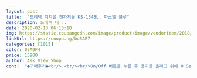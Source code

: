 ```yaml
---
layout: post 
title:  "드레텍 디지털 전자저울 KS-154BL, 파스텔 블루" 
description: 드레텍 디 ..
date: 2020-02-13 06:13:18 
img: https://static.coupangcdn.com/image/product/image/vendoritem/2018/10/26/3793670940/4f7790c5-d21f-4ecb-9831-025b91024862.jpg 
linkUrl: https://coupa.ng/bo5AE7 
categories: [1015] 
color: 03A9F4 
price: 15900 
author: Ask View Shop 
cont:  "●구매후기●<br/>.<br/><br/>On/Off 버튼을 누른 후 용기를 올리고 위에 0 Set를 누르면 용기 무게가 빠지고 0으로 표시돼요.<br/> 이 때 용기 안에 식재료를 넣어주면 식재료의 무게만 측정해줘서 편리해요.<br/><br/>건전지 처음부터 장착되어 오니까 건전지<br/>고장없이 유용하게 사용하고 있어요~~~<br/>그냥 사세요 아주그냥 이거없으면 전 제빵못합니다... <br/><br/>그냥 컬러들어간거 사실 별로 안좋아하는데<br/>그동안 각종쿠키에 빵에 케이크에 많이많이 만들어먹고<br/>그래서 구매했는데 정말 만족하고 잘 쓰는중이예요<br/>그리고 1g 단위 측정 가능한게 최대 장점이예요!<br/>둘째때에는 엄마들이 많이 구입했고 , 후기가 많은 이 제품으로 구입했어요.<br/><br/>드레텍 디지털 전자저울 추천해요!<br/>드레텍 전자저울 이제품 많이 쓰길래<br/>디자인+성능에대한후기 좋음+컬러 가장 무난함<br/>무게 영점만드는 기능 잘 사용하고 있습니다~<br/>믿고 구매해서 만드는중인데 잘되네요<br/>사용법도 너무 간편해요<br/>사용법도 쉽고, 무게도 정확하게 잴수있고,<br/>스마트폰보다 가벼운느낌ㅋㅋ<br/>식재료 측정할 때 요긴하게 쓰고 있어요.<br/> 부드러운 베이비 소라색과 심플하고 귀여운 디자인이 너무 맘에 들어요.<br/><br/>아기 이유식을 만들때 저울이 필요해서 구입했습니다.<br/><br/>안사러가도되고<br/>이게 가격대비<br/>이유식 시작한지 두달정도 됐는데,<br/>이유식용으로 사용하시려는 분들 추천드려요!!!<br/>저는 주방용품 원색들어간것도 싫어하고<br/>저울 무게도 가볍고 사용법도 간단하고 건전지도 들어있어서 번거롭지 않았어요.<br/><br/>제품 무게가 진짜진짜 가벼워요<br/>지금도 많이많이 만들어먹고있어요 ㅎㅎ<br/>첫째아이때 사용하던 저울은 금방 고장나서,,,ㅠㅠ<br/>파블로바랑 크루아상 잘나왔죠??<br/>홈베이킹 고수인분들 블로그 사진보면<br/>.<br/><br/>On/Off 버튼을 누른 후 용기를 올리고 위에 0 Set를 누르면 용기 무게가 빠지고 0으로 표시돼요.<br/> 이 때 용기 안에 식재료를 넣어주면 식재료의 무게만 측정해줘서 편리해요.<br/><br/>건전지 처음부터 장착되어 오니까 건전지<br/>고장없이 유용하게 사용하고 있어요~~~<br/>그냥 사세요 아주그냥 이거없으면 전 제빵못합니다... <br/><br/>그냥 컬러들어간거 사실 별로 안좋아하는데<br/>그동안 각종쿠키에 빵에 케이크에 많이많이 만들어먹고<br/>그래서 구매했는데 정말 만족하고 잘 쓰는중이예요<br/>그리고 1g 단위 측정 가능한게 최대 장점이예요!<br/>둘째때에는 엄마들이 많이 구입했고 , 후기가 많은 이 제품으로 구입했어요.<br/><br/>드레텍 디지털 전자저울 추천해요!<br/>드레텍 전자저울 이제품 많이 쓰길래<br/>디자인+성능에대한후기 좋음+컬러 가장 무난함<br/>무게 영점만드는 기능 잘 사용하고 있습니다~<br/>믿고 구매해서 만드는중인데 잘되네요<br/>사용법도 너무 간편해요<br/>사용법도 쉽고, 무게도 정확하게 잴수있고,<br/>스마트폰보다 가벼운느낌ㅋㅋ<br/>식재료 측정할 때 요긴하게 쓰고 있어요.<br/> 부드러운 베이비 소라색과 심플하고 귀여운 디자인이 너무 맘에 들어요.<br/><br/>아기 이유식을 만들때 저울이 필요해서 구입했습니다.<br/><br/>안사러가도되고<br/>이게 가격대비<br/>이유식 시작한지 두달정도 됐는데,<br/>이유식용으로 사용하시려는 분들 추천드려요!!!<br/>저는 주방용품 원색들어간것도 싫어하고<br/>저울 무게도 가볍고 사용법도 간단하고 건전지도 들어있어서 번거롭지 않았어요.<br/><br/>제품 무게가 진짜진짜 가벼워요<br/>지금도 많이많이 만들어먹고있어요 ㅎㅎ<br/>첫째아이때 사용하던 저울은 금방 고장나서,,,ㅠㅠ<br/>파블로바랑 크루아상 잘나왔죠??<br/>홈베이킹 고수인분들 블로그 사진보면<br/>.<br/><br/>On/Off 버튼을 누른 후 용기를 올리고 위에 0 Set를 누르면 용기 무게가 빠지고 0으로 표시돼요.<br/> 이 때 용기 안에 식재료를 넣어주면 식재료의 무게만 측정해줘서 편리해요.<br/><br/>건전지 처음부터 장착되어 오니까 건전지<br/>고장없이 유용하게 사용하고 있어요~~~<br/>그냥 사세요 아주그냥 이거없으면 전 제빵못합니다... <br/><br/>그냥 컬러들어간거 사실 별로 안좋아하는데<br/>그동안 각종쿠키에 빵에 케이크에 많이많이 만들어먹고<br/>그래서 구매했는데 정말 만족하고 잘 쓰는중이예요<br/>그리고 1g 단위 측정 가능한게 최대 장점이예요!<br/>둘째때에는 엄마들이 많이 구입했고 , 후기가 많은 이 제품으로 구입했어요.<br/><br/>드레텍 디지털 전자저울 추천해요!<br/>드레텍 전자저울 이제품 많이 쓰길래<br/>디자인+성능에대한후기 좋음+컬러 가장 무난함<br/>무게 영점만드는 기능 잘 사용하고 있습니다~<br/>믿고 구매해서 만드는중인데 잘되네요<br/>사용법도 너무 간편해요<br/>사용법도 쉽고, 무게도 정확하게 잴수있고,<br/>스마트폰보다 가벼운느낌ㅋㅋ<br/>식재료 측정할 때 요긴하게 쓰고 있어요.<br/> 부드러운 베이비 소라색과 심플하고 귀여운 디자인이 너무 맘에 들어요.<br/><br/>아기 이유식을 만들때 저울이 필요해서 구입했습니다.<br/><br/>안사러가도되고<br/>이게 가격대비<br/>이유식 시작한지 두달정도 됐는데,<br/>이유식용으로 사용하시려는 분들 추천드려요!!!<br/>저는 주방용품 원색들어간것도 싫어하고<br/>저울 무게도 가볍고 사용법도 간단하고 건전지도 들어있어서 번거롭지 않았어요.<br/><br/>제품 무게가 진짜진짜 가벼워요<br/>지금도 많이많이 만들어먹고있어요 ㅎㅎ<br/>첫째아이때 사용하던 저울은 금방 고장나서,,,ㅠㅠ<br/>파블로바랑 크루아상 잘나왔죠??<br/>홈베이킹 고수인분들 블로그 사진보면<br/>" 
---
```


